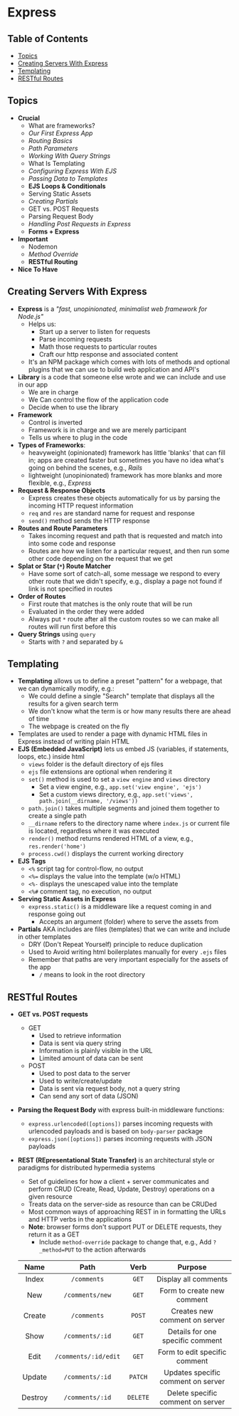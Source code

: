 # Express

## Table of Contents <!-- omit in toc -->

- [Topics](#topics)
- [Creating Servers With Express](#creating-servers-with-express)
- [Templating](#templating)
- [RESTful Routes](#restful-routes)


## Topics

- **Crucial**
  - What are frameworks?
  - _Our First Express App_
  - _Routing Basics_
  - _Path Parameters_
  - _Working With Query Strings_
  - What Is Templating
  - _Configuring Express With EJS_
  - _Passing Data to Templates_
  - **EJS Loops & Conditionals**
  - Serving Static Assets
  - _Creating Partials_
  - GET vs. POST Requests
  - Parsing Request Body
  - _Handling Post Requests in Express_
  - **Forms + Express**
- **Important**
  - Nodemon
  - _Method Override_
  - **RESTful Routing**
- **Nice To Have**


## Creating Servers With Express

- **Express** is a _"fast, unopinionated, minimalist web framework for Node.js"_
  - Helps us:
    - Start up a server to listen for requests
    - Parse incoming requests
    - Math those requests to particular routes
    - Craft our http response and associated content
  - It's an NPM package which comes with lots of methods and optional plugins that we can use to build web application and API's
- **Library** is a code that someone else wrote and we can include and use in our app
  - We are in charge
  - We Can control the flow of the application code
  - Decide when to use the library
- **Framework**
  - Control is inverted
  - Framework is in charge and we are merely participant
  - Tells us where to plug in the code
- **Types of Frameworks**:
  - heavyweight (opinionated) framework has little 'blanks' that can fill in; apps are created faster but sometimes you have no idea what's going on behind the scenes, e.g., _Rails_
  - lightweight (unopinionated) framework has more blanks and more flexible, e.g., _Express_
- **Request & Response Objects**
  - Express creates these objects automatically for us by parsing the incoming HTTP request information
  - `req` and `res` are standard name for request and response
  - `send()` method sends the HTTP response
- **Routes and Route Parameters**
  - Takes incoming request and path that is requested and match into into some code and response
  - Routes are how we listen for a particular request, and then run some other code depending on the request that we get
- **Splat or Star (`*`) Route Matcher**
  - Have some sort of catch-all, some message we respond to every other route that we didn't specify, e.g., display a page not found if link is not specified in routes
- **Order of Routes**
  - First route that matches is the only route that will be run
  - Evaluated in the order they were added
  - Always put `*` route after all the custom routes so we can make all routes will run first before this
- **Query Strings** using `query`
  - Starts with `?` and separated by `&`


## Templating

- **Templating** allows us to define a preset "pattern" for a webpage, that we can dynamically modify, e.g.:
  - We could define a single "Search" template that displays all the results for a given search term
  - We don't know what the term is or how many results there are ahead of time
  - The webpage is created on the fly
- Templates are used to render a page with dynamic HTML files in Express instead of writing plain HTML
- **EJS (Embedded JavaScript)** lets us embed JS (variables, if statements, loops, etc.) inside html
  - `views` folder is the default directory of ejs files
  - `ejs` file extensions are optional when rendering it
  - `set()` method is used to set a `view engine` and `views` directory
    - Set a view engine, e.g., `app.set('view engine', 'ejs')`
    - Set a custom views directory, e.g., `app.set('views', path.join(__dirname, '/views'))`
  - `path.join()` takes multiple segments and joined them together to create a single path
  - `__dirname` refers to the directory name where `index.js` or current file is located, regardless where it was executed
  - `render()` method returns rendered HTML of a view, e.g., `res.render('home')`
  - `process.cwd()` displays the current working directory
- **EJS Tags**
  - `<%` script tag for control-flow, no output
  - `<%=` displays the value into the template (w/o HTML)
  - `<%-` displays the unescaped value into the template
  - `<%#` comment tag, no execution, no output
- **Serving Static Assets in Express**
  - `express.static()` is a middleware like a request coming in and response going out
    - Accepts an argument (folder) where to serve the assets from
- **Partials** AKA includes are files (templates) that we can write and include in other templates
  - DRY (Don't Repeat Yourself) principle to reduce duplication
  - Used to Avoid writing html boilerplates manually for every `.ejs` files
  - Remember that paths are very important especially for the assets of the app
    - `/` means to look in the root directory


## RESTful Routes

- **GET vs. POST requests**
  - GET
    - Used to retrieve information
    - Data is sent via query string
    - Information is plainly visible in the URL
    - Limited amount of data can be sent
  - POST
    - Used to post data to the server
    - Used to write/create/update
    - Data is sent via request body, not a query string
    - Can send any sort of data (JSON)
- **Parsing the Request Body** with express built-in middleware functions:
  - `express.urlencoded([options])` parses incoming requests with urlencoded payloads and is based on `body-parser` package
  - `express.json([options])` parses incoming requests with JSON payloads
- **REST (REpresentational State Transfer)** is an architectural style or paradigms for distributed hypermedia systems
  - Set of guidelines for how a client + server communicates and perform CRUD (Create, Read, Update, Destroy) operations on a given resource
  - Treats data on the server-side as resource than can be CRUDed
  - Most common ways of approaching REST in in formatting the URLs and HTTP verbs in the applications
  - **Note**: browser forms don't support PUT or DELETE requests, they return it as a GET
    - Include `method-override` package to change that, e.g., Add `?_method=PUT` to the action afterwards

  |  Name   |         Path         |   Verb   |              Purpose               |
  | :-----: | :------------------: | :------: | :--------------------------------: |
  |  Index  |     `/comments`      |  `GET`   |        Display all comments        |
  |   New   |   `/comments/new`    |  `GET`   |     Form to create new comment     |
  | Create  |     `/comments`      |  `POST`  |   Creates new comment on server    |
  |  Show   |   `/comments/:id`    |  `GET`   |  Details for one specific comment  |
  |  Edit   | `/comments/:id/edit` |  `GET`   |   Form to edit specific comment    |
  | Update  |   `/comments/:id`    | `PATCH`  | Updates specific comment on server |
  | Destroy |   `/comments/:id`    | `DELETE` | Delete specific comment on server  |

